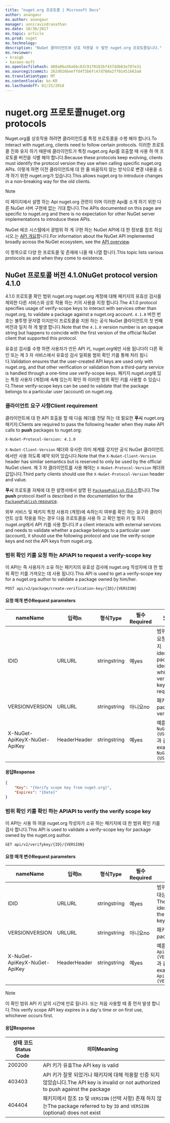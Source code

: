 ```yaml
---
title: "nuget.org 프로토콜 | Microsoft Docs"
author: anangaur
ms.author: anangaur
manager: unniravindranathan
ms.date: 10/30/2017
ms.topic: article
ms.prod: nuget
ms.technology: 
description: "NuGet 클라이언트와 상호 작용할 수 발전 nuget.org 프로토콜입니다."
ms.reviewer:
- kraigb
- karann-msft
ms.openlocfilehash: 488a86a36a6bc83c91f0182bf437ddb83e707e31
ms.sourcegitcommit: 262d026beeffd4f3b6fc47d780a2f701451663a8
ms.translationtype: MT
ms.contentlocale: ko-KR
ms.lasthandoff: 01/25/2018
---
```

# <a name="nugetorg-protocols"></a><span data-ttu-id="a5157-103">nuget.org 프로토콜</span><span class="sxs-lookup"><span data-stu-id="a5157-103">nuget.org protocols</span></span>

<span data-ttu-id="a5157-104">Nuget.org를 상호작용 하려면 클라이언트를 특정 프로토콜을 수행 해야 합니다.</span><span class="sxs-lookup"><span data-stu-id="a5157-104">To interact with nuget.org, clients need to follow certain protocols.</span></span> <span data-ttu-id="a5157-105">이러한 프로토콜 진화 유지 하기 때문에 클라이언트가 특정 nuget.org Api를 호출할 때 사용 하 여 프로토콜 버전을 식별 해야 합니다.</span><span class="sxs-lookup"><span data-stu-id="a5157-105">Because these protocols keep evolving, clients must identify the protocol version they use when calling specific nuget.org APIs.</span></span> <span data-ttu-id="a5157-106">이렇게 하면 이전 클라이언트에 대 한 줄 바꿈하지 않는 방식으로 변경 내용을 소개 하기 위한 nuget.org가 있습니다.</span><span class="sxs-lookup"><span data-stu-id="a5157-106">This allows nuget.org to introduce changes in a non-breaking way for the old clients.</span></span>

> [!Note]
> <span data-ttu-id="a5157-107">이 페이지에서 설명 하는 Api nuget.org 관련이 이며 이러한 Api를 소개 하기 위한 다른 NuGet 서버 구현에 없는 기대 합니다.</span><span class="sxs-lookup"><span data-stu-id="a5157-107">The APIs documented on this page are specific to nuget.org and there is no expectation for other NuGet server implementations to introduce these APIs.</span></span> 

<span data-ttu-id="a5157-108">NuGet 에코 시스템에서 광범위 하 게 구현 하는 NuGet API에 대 한 정보를 참조 하십시오.는 [API 개요](overview.md)합니다.</span><span class="sxs-lookup"><span data-stu-id="a5157-108">For information about the NuGet API implemented broadly across the NuGet ecosystem, see the [API overview](overview.md).</span></span>

<span data-ttu-id="a5157-109">이 항목으로 다양 한 프로토콜 및 존재에 나올 때 나열 합니다.</span><span class="sxs-lookup"><span data-stu-id="a5157-109">This topic lists various protocols as and when they come to existence.</span></span>

## <a name="nuget-protocol-version-410"></a><span data-ttu-id="a5157-110">NuGet 프로토콜 버전 4.1.0</span><span class="sxs-lookup"><span data-stu-id="a5157-110">NuGet protocol version 4.1.0</span></span>

<span data-ttu-id="a5157-111">4.1.0 프로토콜 확인 범위 nuget.org nuget.org 계정에 대해 패키지의 유효성 검사를 제외한 다른 서비스와 상호 작용 하는 키의 사용을 지정 합니다.</span><span class="sxs-lookup"><span data-stu-id="a5157-111">The 4.1.0 protocol specifies usage of verify-scope keys to interact with services other than nuget.org, to validate a package against a nuget.org account.</span></span> <span data-ttu-id="a5157-112">`4.1.0` 버전 번호는 불투명 문자열 이지만이 프로토콜을 지원 하는 공식 NuGet 클라이언트의 첫 번째 버전과 일치 하 게 발생 합니다.</span><span class="sxs-lookup"><span data-stu-id="a5157-112">Note that the `4.1.0` version number is an opaque string but happens to coincide with the first version of the official NuGet client that supported this protocol.</span></span>

<span data-ttu-id="a5157-113">유효성 검사를 수행 하면 사용자가 만든 API 키, nuget.org에만 사용 됩니다이 다른 확인 또는 제 3 자 서비스에서 유효성 검사 일회용 범위 확인 키를 통해 처리 됩니다.</span><span class="sxs-lookup"><span data-stu-id="a5157-113">Validation ensures that the user-created API keys are used only with nuget.org, and that other verification or validation from a third-party service is handled through a one-time use verify-scope keys.</span></span> <span data-ttu-id="a5157-114">패키지 nuget.org에 있는 특정 사용자 (계정)에 속해 있는지 확인 하 이러한 범위 확인 키를 사용할 수 있습니다.</span><span class="sxs-lookup"><span data-stu-id="a5157-114">These verify-scope keys can be used to validate that the package belongs to a particular user (account) on nuget.org.</span></span>

### <a name="client-requirement"></a><span data-ttu-id="a5157-115">클라이언트 요구 사항</span><span class="sxs-lookup"><span data-stu-id="a5157-115">Client requirement</span></span>

<span data-ttu-id="a5157-116">클라이언트에 대 한 API 호출을 할 때 다음 헤더를 전달 하는 데 필요한 **푸시** nuget.org 패키지:</span><span class="sxs-lookup"><span data-stu-id="a5157-116">Clients are required to pass the following header when they make API calls to **push** packages to nuget.org:</span></span>

    X-NuGet-Protocol-Version: 4.1.0

<span data-ttu-id="a5157-117">`X-NuGet-Client-Version` 헤더와 유사한 의미 체계를 갖지만 공식 NuGet 클라이언트 에서만 사용 하도록 예약 되어 있습니다.</span><span class="sxs-lookup"><span data-stu-id="a5157-117">Note that the `X-NuGet-Client-Version` header has similar semantics but is reserved to only be used by the official NuGet client.</span></span> <span data-ttu-id="a5157-118">제 3 자 클라이언트를 사용 해야는 `X-NuGet-Protocol-Version` 헤더와 값입니다.</span><span class="sxs-lookup"><span data-stu-id="a5157-118">Third party clients should use the `X-NuGet-Protocol-Version` header and value.</span></span>

<span data-ttu-id="a5157-119">**푸시** 프로토콜 자체에 대 한 설명서에서 설명 된 [ `PackagePublish` 리소스](package-publish-resource.md)합니다.</span><span class="sxs-lookup"><span data-stu-id="a5157-119">The **push** protocol itself is described in the documentation for the [`PackagePublish` resource](package-publish-resource.md).</span></span>

<span data-ttu-id="a5157-120">외부 서비스 및 패키지 특정 사용자 (계정)에 속하는지 여부를 확인 하는 요구와 클라이언트 상호 작용을 하는 경우 다음 프로토콜을 사용 하 고 확인 범위 키 및 하지 nuget.org에서 API 키를 사용 합니다.</span><span class="sxs-lookup"><span data-stu-id="a5157-120">If a client interacts with external services and needs to validate whether a package belongs to a particular user (account), it should use the following protocol and use the verify-scope keys and not the API keys from nuget.org.</span></span>

### <a name="api-to-request-a-verify-scope-key"></a><span data-ttu-id="a5157-121">범위 확인 키를 요청 하는 API</span><span class="sxs-lookup"><span data-stu-id="a5157-121">API to request a verify-scope key</span></span>

<span data-ttu-id="a5157-122">이 API는 즉 사용자가 소유 하는 패키지의 유효성 검사에 nuget.org 작성자에 대 한 범위 확인 키를 가져오는 데 사용 됩니다.</span><span class="sxs-lookup"><span data-stu-id="a5157-122">This API is used to get a verify-scope key for a nuget.org author to validate a package owned by him/her.</span></span>

    POST api/v2/package/create-verification-key/{ID}/{VERSION}

#### <a name="request-parameters"></a><span data-ttu-id="a5157-123">요청 매개 변수</span><span class="sxs-lookup"><span data-stu-id="a5157-123">Request parameters</span></span>

<span data-ttu-id="a5157-124">name</span><span class="sxs-lookup"><span data-stu-id="a5157-124">Name</span></span>           | <span data-ttu-id="a5157-125">입력</span><span class="sxs-lookup"><span data-stu-id="a5157-125">In</span></span>     | <span data-ttu-id="a5157-126">형식</span><span class="sxs-lookup"><span data-stu-id="a5157-126">Type</span></span>   | <span data-ttu-id="a5157-127">필수</span><span class="sxs-lookup"><span data-stu-id="a5157-127">Required</span></span> | <span data-ttu-id="a5157-128">노트</span><span class="sxs-lookup"><span data-stu-id="a5157-128">Notes</span></span>
-------------- | ------ | ------ | -------- | -----
<span data-ttu-id="a5157-129">ID</span><span class="sxs-lookup"><span data-stu-id="a5157-129">ID</span></span>             | <span data-ttu-id="a5157-130">URL</span><span class="sxs-lookup"><span data-stu-id="a5157-130">URL</span></span>    | <span data-ttu-id="a5157-131">string</span><span class="sxs-lookup"><span data-stu-id="a5157-131">string</span></span> | <span data-ttu-id="a5157-132">예</span><span class="sxs-lookup"><span data-stu-id="a5157-132">yes</span></span>      | <span data-ttu-id="a5157-133">범위 확인 키를 요청한 대상 패키지 identidier</span><span class="sxs-lookup"><span data-stu-id="a5157-133">The package identidier for which the verify scope key is requested</span></span>
<span data-ttu-id="a5157-134">VERSION</span><span class="sxs-lookup"><span data-stu-id="a5157-134">VERSION</span></span>        | <span data-ttu-id="a5157-135">URL</span><span class="sxs-lookup"><span data-stu-id="a5157-135">URL</span></span>    | <span data-ttu-id="a5157-136">string</span><span class="sxs-lookup"><span data-stu-id="a5157-136">string</span></span> | <span data-ttu-id="a5157-137">아니요</span><span class="sxs-lookup"><span data-stu-id="a5157-137">no</span></span>       | <span data-ttu-id="a5157-138">패키지 버전</span><span class="sxs-lookup"><span data-stu-id="a5157-138">The package version</span></span>
<span data-ttu-id="a5157-139">X-NuGet-ApiKey</span><span class="sxs-lookup"><span data-stu-id="a5157-139">X-NuGet-ApiKey</span></span> | <span data-ttu-id="a5157-140">Header</span><span class="sxs-lookup"><span data-stu-id="a5157-140">Header</span></span> | <span data-ttu-id="a5157-141">string</span><span class="sxs-lookup"><span data-stu-id="a5157-141">string</span></span> | <span data-ttu-id="a5157-142">예</span><span class="sxs-lookup"><span data-stu-id="a5157-142">yes</span></span>      | <span data-ttu-id="a5157-143">예를 들면 `X-NuGet-ApiKey: {USER_API_KEY}`과 같습니다.</span><span class="sxs-lookup"><span data-stu-id="a5157-143">For example, `X-NuGet-ApiKey: {USER_API_KEY}`</span></span>

#### <a name="response"></a><span data-ttu-id="a5157-144">응답</span><span class="sxs-lookup"><span data-stu-id="a5157-144">Response</span></span>

```json
{
    "Key": "{Verify scope key from nuget.org}",
    "Expires": "{Date}"
}
```

### <a name="api-to-verify-the-verify-scope-key"></a><span data-ttu-id="a5157-145">범위 확인 키를 확인 하는 API</span><span class="sxs-lookup"><span data-stu-id="a5157-145">API to verify the verify scope key</span></span>

<span data-ttu-id="a5157-146">이 API는 사용 하 여을 nuget.org 작성자가 소유 하는 패키지에 대 한 범위 확인 키를 검사 합니다.</span><span class="sxs-lookup"><span data-stu-id="a5157-146">This API is used to validate a verify-scope key for package owned by the nuget.org author.</span></span>

    GET api/v2/verifykey/{ID}/{VERSION}

#### <a name="request-parameters"></a><span data-ttu-id="a5157-147">요청 매개 변수</span><span class="sxs-lookup"><span data-stu-id="a5157-147">Request parameters</span></span>

<span data-ttu-id="a5157-148">name</span><span class="sxs-lookup"><span data-stu-id="a5157-148">Name</span></span>           | <span data-ttu-id="a5157-149">입력</span><span class="sxs-lookup"><span data-stu-id="a5157-149">In</span></span>     | <span data-ttu-id="a5157-150">형식</span><span class="sxs-lookup"><span data-stu-id="a5157-150">Type</span></span>   | <span data-ttu-id="a5157-151">필수</span><span class="sxs-lookup"><span data-stu-id="a5157-151">Required</span></span> | <span data-ttu-id="a5157-152">노트</span><span class="sxs-lookup"><span data-stu-id="a5157-152">Notes</span></span>
-------------  | ------ | ------ | -------- | -----
<span data-ttu-id="a5157-153">ID</span><span class="sxs-lookup"><span data-stu-id="a5157-153">ID</span></span>             | <span data-ttu-id="a5157-154">URL</span><span class="sxs-lookup"><span data-stu-id="a5157-154">URL</span></span>    | <span data-ttu-id="a5157-155">string</span><span class="sxs-lookup"><span data-stu-id="a5157-155">string</span></span> | <span data-ttu-id="a5157-156">예</span><span class="sxs-lookup"><span data-stu-id="a5157-156">yes</span></span>      | <span data-ttu-id="a5157-157">범위 확인 키를 요청한 대상 패키지 식별자</span><span class="sxs-lookup"><span data-stu-id="a5157-157">The package identifier for which the verify scope key is requested</span></span>
<span data-ttu-id="a5157-158">VERSION</span><span class="sxs-lookup"><span data-stu-id="a5157-158">VERSION</span></span>        | <span data-ttu-id="a5157-159">URL</span><span class="sxs-lookup"><span data-stu-id="a5157-159">URL</span></span>    | <span data-ttu-id="a5157-160">string</span><span class="sxs-lookup"><span data-stu-id="a5157-160">string</span></span> | <span data-ttu-id="a5157-161">아니요</span><span class="sxs-lookup"><span data-stu-id="a5157-161">no</span></span>       | <span data-ttu-id="a5157-162">패키지 버전</span><span class="sxs-lookup"><span data-stu-id="a5157-162">The package version</span></span>
<span data-ttu-id="a5157-163">X-NuGet-ApiKey</span><span class="sxs-lookup"><span data-stu-id="a5157-163">X-NuGet-ApiKey</span></span> | <span data-ttu-id="a5157-164">Header</span><span class="sxs-lookup"><span data-stu-id="a5157-164">Header</span></span> | <span data-ttu-id="a5157-165">string</span><span class="sxs-lookup"><span data-stu-id="a5157-165">string</span></span> | <span data-ttu-id="a5157-166">예</span><span class="sxs-lookup"><span data-stu-id="a5157-166">yes</span></span>      | <span data-ttu-id="a5157-167">예를 들면 `X-NuGet-ApiKey: {VERIFY_SCOPE_KEY}`과 같습니다.</span><span class="sxs-lookup"><span data-stu-id="a5157-167">For example, `X-NuGet-ApiKey: {VERIFY_SCOPE_KEY}`</span></span>

> [!Note]
> <span data-ttu-id="a5157-168">이 확인 범위 API 키 날의 시간에 만료 됩니다. 또는 처음 사용할 때 중 먼저 발생 합니다.</span><span class="sxs-lookup"><span data-stu-id="a5157-168">This verify scope API key expires in a day's time or on first use, whichever occurs first.</span></span>

#### <a name="response"></a><span data-ttu-id="a5157-169">응답</span><span class="sxs-lookup"><span data-stu-id="a5157-169">Response</span></span>

<span data-ttu-id="a5157-170">상태 코드</span><span class="sxs-lookup"><span data-stu-id="a5157-170">Status Code</span></span> | <span data-ttu-id="a5157-171">의미</span><span class="sxs-lookup"><span data-stu-id="a5157-171">Meaning</span></span>
----------- | -------
<span data-ttu-id="a5157-172">200</span><span class="sxs-lookup"><span data-stu-id="a5157-172">200</span></span>         | <span data-ttu-id="a5157-173">API 키가 유효</span><span class="sxs-lookup"><span data-stu-id="a5157-173">The API key is valid</span></span>
<span data-ttu-id="a5157-174">403</span><span class="sxs-lookup"><span data-stu-id="a5157-174">403</span></span>         | <span data-ttu-id="a5157-175">API 키가 잘못 되었거나 패키지에 대해 적용할 인증 되지 않았습니다.</span><span class="sxs-lookup"><span data-stu-id="a5157-175">The API key is invalid or not authorized to push against the package</span></span>
<span data-ttu-id="a5157-176">404</span><span class="sxs-lookup"><span data-stu-id="a5157-176">404</span></span>         | <span data-ttu-id="a5157-177">패키지에서 참조 `ID` 및 `VERSION` (선택 사항) 존재 하지 않는</span><span class="sxs-lookup"><span data-stu-id="a5157-177">The package referred to by `ID` and `VERSION` (optional) does not exist</span></span>
